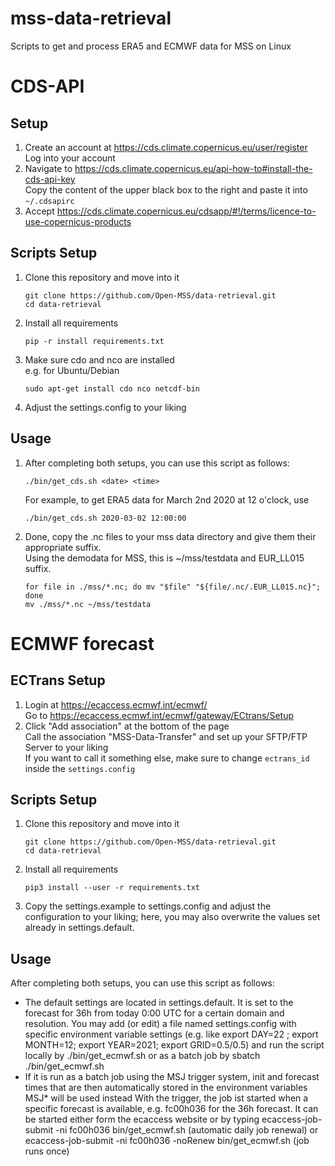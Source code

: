mss-data-retrieval
====================
Scripts to get and process ERA5 and ECMWF data for MSS on Linux


CDS-API
=======

Setup
-----

1. Create an account at https://cds.climate.copernicus.eu/user/register \
   Log into your account
2. Navigate to https://cds.climate.copernicus.eu/api-how-to#install-the-cds-api-key \
   Copy the content of the upper black box to the right and paste it into `~/.cdsapirc`
3. Accept https://cds.climate.copernicus.eu/cdsapp/#!/terms/licence-to-use-copernicus-products


Scripts Setup
-------------

1. Clone this repository and move into it

       git clone https://github.com/Open-MSS/data-retrieval.git
       cd data-retrieval

2. Install all requirements

       pip -r install requirements.txt

3. Make sure cdo and nco are installed\
   e.g. for Ubuntu/Debian

       sudo apt-get install cdo nco netcdf-bin

4. Adjust the settings.config to your liking


Usage
-----

1. After completing both setups, you can use this script as follows:

       ./bin/get_cds.sh <date> <time>

   For example, to get ERA5 data for March 2nd 2020 at 12 o'clock, use

       ./bin/get_cds.sh 2020-03-02 12:00:00

2. Done, copy the .nc files to your mss data directory and give them their appropriate suffix.\
   Using the demodata for MSS, this is ~/mss/testdata and EUR\_LL015 suffix.

       for file in ./mss/*.nc; do mv "$file" "${file/.nc/.EUR_LL015.nc}"; done
       mv ./mss/*.nc ~/mss/testdata


ECMWF forecast
==============


ECTrans Setup
-------------

1. Login at https://ecaccess.ecmwf.int/ecmwf/ \
   Go to https://ecaccess.ecmwf.int/ecmwf/gateway/ECtrans/Setup
2. Click "Add association" at the bottom of the page \
   Call the association "MSS-Data-Transfer" and set up your SFTP/FTP Server to your liking \
   If you want to call it something else, make sure to change `ectrans_id` inside the `settings.config`


Scripts Setup
-------------

1. Clone this repository and move into it

       git clone https://github.com/Open-MSS/data-retrieval.git
       cd data-retrieval

2. Install all requirements

       pip3 install --user -r requirements.txt

3. Copy the settings.example to settings.config and adjust the configuration
   to your liking; here, you may also overwrite the values set already in 
   settings.default.


Usage
-----
After completing both setups, you can use this script as follows:

* The default settings are located in settings.default. It is set to the forecast
  for 36h from today 0:00 UTC for a certain domain and resolution. You may add (or edit)
  a file named settings.config with specific environment variable settings
  (e.g. like export DAY=22 ; export MONTH=12; export YEAR=2021; export GRID=0.5/0.5)
  and run the script locally by  ./bin/get\_ecmwf.sh or as a batch job by
     sbatch ./bin/get\_ecmwf.sh
* If it is run as a batch job using the MSJ trigger system, init and forecast times
  that are then automatically stored in the environment variables MSJ* will be used instead
  With the trigger, the job ist started when a specific forecast is available,
  e.g. fc00h036 for the 36h forecast. It can be started either form the ecaccess website
  or by typing
  ecaccess-job-submit -ni fc00h036 bin/get_ecmwf.sh (automatic daily job renewal)
  or
  ecaccess-job-submit -ni fc00h036  -noRenew bin/get_ecmwf.sh (job runs once)
     
